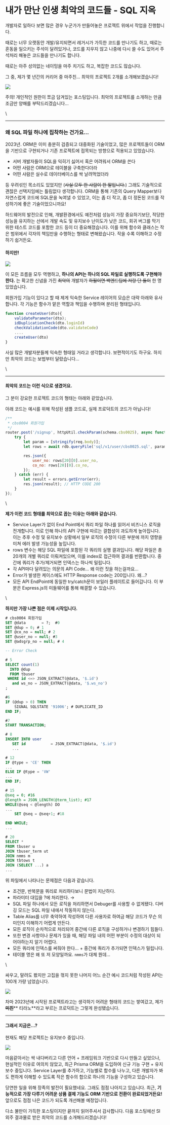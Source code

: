# 내가 만난 인생 최악의 코드들 - SQL 지옥

개발자로 일하다 보면 많은 경우 누군가가 만들어놓은 프로젝트 위에서 작업을 진행합니다.

때로는 너무 오랫동안 개발/유지되면서 레거시가 가득한 코드를 만나기도 하고, 때로는 혼동을 일으키는 주석이 달려있거나, 코드를 지우지 않고 나중에 다시 쓸 수도 있어서 주석처리 해놓은 코드들을 만나기도 합니다.

때로는 아주 성의없는 네이밍을 마주 치기도 하고, 복잡한 코드도 많습니다.

그 중, 제가 몇 년간의 커리어 중 마주친… 최악의 프로젝트 2개를 소개해보겠습니다!

![](assets/d58a76fd_image.png)

주의! 개인적인 원한이 쪼금 담겨있는 포스팅입니다. 최악의 프로젝트를 소개하는 만큼 조금만 양해를 부탁드리겠습니다…

\


***

### 왜 SQL 파일 하나에 집착하는 건가요…

2023년. ORM은 이미 충분히 검증되고 대중화된 기술이었고, 많은 프로젝트들이 ORM을 기반으로 구현되거나 기존 프로젝트에 접목되는 방향으로 적용되고 있었습니다.

* 서버 개발자들이 SQL을 익히기 싫어서 혹은 어려워서 ORM을 쓴다
* 어떤 사람은 ORM으로 테이블을 구축한다더라
* 어떤 사람은 실수로 데이터베이스를 싹 날려먹었더라

등 우려섞인 목소리도 있었지만 (~~사실 모두 한 사람이 한 말입니다.~~) 그래도 기술적으로 괜찮은 선택지임에는 틀림없다 생각합니다. ORM을 통해 기존의 Query Mapper보다 자연스럽게 코드에 SQL문을 녹여낼 수 있었고, 이는 좀 더 작고, 좀 더 정돈된 코드를 작성하기에 좋은 기술이었으니까요!

하드웨어의 발전으로 인해, 개발환경에서도 예전처럼 성능이 가장 중요하기보단, 적당한 성능을 유지하는 선에서 개발 속도 및 유지보수 난이도가 낮은 코드, 회귀 버그를 막기 위한 테스트 코드를 포함한 코드 등이 더 중요해졌습니다. 이를 위해 함수와 클래스는 작은 범위에서 각자의 책임만을 수행하는 형태로 변해왔습니다. 작을 수록 이해하고 수정하기 쉽거든요.

#### **하지만!**

![](assets/5f54d117_image.png)

이 모든 흐름을 모두 역행하고, **하나의 API는 하나의 SQL 파일로 실행하도록 구현해야 한다.** 는 확고한 신념을 가진 ~~최악의~~ 개발자가 ~~하필이면 백엔드팀에 저랑 단 둘이~~ 한 명 있었습니다.

회원가입 기능이 있다고 할 때 제게 익숙한 Service 레이어의 모습은 대략 아래와 유사합니다. 각 기능은 함수가 맡은 역할과 책임을 수행하며 분리된 형태입니다.

```javascript
function createUser(dto){
	validateParameter(dto);
	idDuplicationCheck(dto.loginId)
	checkValidationCode(dto.validateCode)
	....
	createUser(dto)
}
```

사실 많은 개발자분들께 익숙한 형태일 거라고 생각합니다. 보편적이기도 하구요. 하지만 최악의 코드는 보법부터 달랐습니다…

\


***

#### 최악의 코드는 이런 식으로 생겼어요.

그 분이 강요한 프로젝트 코드의 형태는 아래와 같았습니다.

아래 코드는 예시를 위해 작성된 샘플 코드로, 실제 프로덕트의 코드가 아닙니다!

```javascript
/**
 * cbs0004 회원가입
 */
router.post('/signup', httpUtil.checkParam(schema.cbs0025), async function (req, res, next) {
	try {
		let param = [stringify(req.body)];
		let rows = await rdb.queryFile('sql/v1/user/cbs0025.sql', param);

		res.json({
			user_no: rows[20][0].user_no,
			co_no: rows[20][0].co_no,
		});
	} catch (err) {
		let result = errors.getError(err);
		res.json(result); // HTTP CODE 200
	}
});
```

\


**제가 이런 코드 형태를 최악으로 꼽는 이유는 아래와 같습니다.**

* Service Layer가 없이 End Point에서 쿼리 파일 하나를 읽어서 비즈니스 로직을 전개합니다. 이로 인해 하나의 API 구현에 따르는 결합성이 과도하게 높아집니다. 이는 추후 수정 및 유지보수 상황에서 일부 로직의 수정이 다른 부분에 까지 영향을 미쳐 에러 발생 가능성을 높입니다.
* rows 변수는 해당 SQL 파일에 포함된 각 쿼리의 실행 결과입니다. 해당 파일은 총 20개의 개별 쿼리로 이뤄져있으며, 이를 index로 접근하여 결과를 반환합니다. 중간에 쿼리가 추가/제거되면 인덱스는 하나씩 밀립니다.
* 각 API마다 달려있는 의문의 API Code… 왜 이런 짓을 하는걸까요…
* Error가 발생한 케이스에도 HTTP Response code는 200입니다. 왜…?
* 모든 API EndPoint에 동일한 try/catch문이 보일러 플레이트로 들어갑니다. 이 부분은 Express.js의 미들웨어를 통해 해결할 수 있습니다.

\


**하지만 가장 나쁜 점은** **이제 시작입니다.**

```sql
# cbs0004 회원가입
SET @data       = ?;  #0
SET @dup = 0; # 1
SET @co_no = null; # 2
SET @user_no = null; #3
SET @adsgrp_no = null; # 4

-- Error Check

# 5 
SELECT count(1)
  INTO @dup
  FROM tbuser
 WHERE id <=> JSON_EXTRACT(@data, '$.id')
   and ws_no = JSON_EXTRACT(@data, '$.ws_no')
;

#6
IF (@dup > 0) THEN
	SIGNAL SQLSTATE '91006'; # DUPLICATE_ID
END IF;

#7
START TRANSACTION;

# 8
INSERT INTO user
   SET id			= JSON_EXTRACT(@data, '$.id')
   ...

# 12
IF @type = 'CE' THEN
...
ELSE IF @type = 'VW'
...
END IF;

# 15
@seq = 0; #16
@length = JSON_LENGTH(@term_list); #17
WHILE(@seq < @length) DO
...
	SET @seq = @seq+1; #18

END WHILE;
...

# 20
SELECT *
FROM tbuser u
JOIN tbuser_term ut
JOIN nmms m
JOIN tbtows t
JOIN (SELECT ...) a
...
```

위 파일에서 나타나는 문제점은 다음과 같습니다.

* 조건문, 반복문을 쿼리로 처리하다보니 문법이 지난하다.
* 파라미터 대입을 ?에 처리한다. →
* SQL 파일 하나에서 모든 로직을 처리하면서 Debuger를 사용할 수 없게됐다. 디버깅 모드는 SQL 파일 내에서 작동하지 않는다.
* Table Alias를 너무 축약하여 작성하여 다른 사용자로 하여금 해당 코드가 무슨 의미인지 이해하기 어렵게 만든다.
* 모든 로직이 순차적으로 처리되어 중간에 다른 로직을 구성하거나 변경하기 힘들다.
* 또한 변경 사항이나 문제가 있을 때, 해당 파일 내의 어떤 부분이 수정의 대상이 되어야하는지 알기 어렵다.
* 모든 쿼리에 인덱스를 써줘야 한다… + 중간에 쿼리가 추가되면 인덱스가 밀립니다.
* 테이블 명은 왜 또 저 모양일까요. `nmms`가 대체 뭔데…

\


싸우고, 말려도 봤지만 고집을 꺾지 못한 나머지 어느 순간 예시 코드처럼 작성된 API는 100개 가량 넘었습니다.

![](assets/909b5fd8_image.png)

차마 2023년에 시작된 프로젝트라고는 생각하기 어려운 형태의 코드는 쌓여갔고, 제가 ~~**미친**~~\*\* 티라노\*\*라고 부르는 프로덕트는 그렇게 완성됐습니다.

***

#### 그래서 지금은…?

현재도 해당 프로젝트는 유지보수 중입니다.

![](assets/00a252cc_image.png)

마음같아서는 싹 내다버리고 다른 언어 + 프레임워크 기반으로 다시 만들고 싶었으나, 현실적인 이유로 여의치 않았고, 최근 Prisma ORM을 도입하여 신규 기능 구현 + 유지보수 중입니다. Service Layer를 추가하고, 기능별로 함수를 나누고, 다른 개발자가 봐도 편하게 이해할 수 있도록 작은 함수의 합으로 하나의 기능을 구성하고 있습니다.

당연한 일을 위해 장족의 발전이 필요했네요. 그래도 점점 나아지고 있습니다. 최근, **기능적으로 가장 다루기 어려운 상품 결제 기능도 ORM 기반으로 전환이 완료되었거든요!** 앞으로도 점점 나은 코드가 되도록 개선해볼 예정입니다.

다소 불만이 가득한 포스팅이지만 끝까지 읽어주셔서 감사합니다. 다음 포스팅에선 SI 외주 결과물로 받은 최악의 코드를 소개해드리겠습니다!
